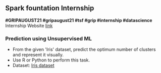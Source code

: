 ## Spark fountation Internship

**#GRIPAUGUST21 #gripaugust21 #tsf #grip #internship #datascience**
<br />
Internship Website [link](https://internship.thesparksfoundation.info/)
<br />
### Prediction using Unsupervised ML
* From the given 'Iris' dataset, predict the optimum number of clusters and represent it visually.
* Use R or Python to perform this task.
* Dataset: [Iris dataset](https://bit.ly/3kXTdox)
